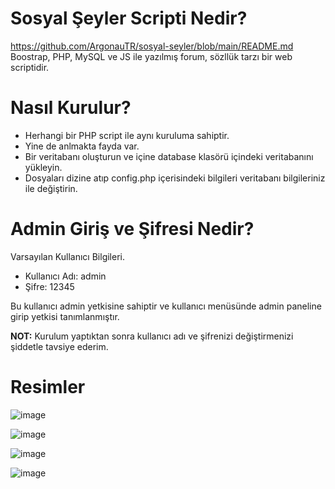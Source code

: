# Sosyal Şeyler Scripti Nedir?
https://github.com/ArgonauTR/sosyal-seyler/blob/main/README.md
Boostrap, PHP, MySQL ve JS ile yazılmış forum, sözllük tarzı bir web scriptidir.

# Nasıl Kurulur?

- Herhangi bir PHP script ile aynı kuruluma sahiptir.
- Yine de anlmakta fayda var.
- Bir veritabanı oluşturun ve içine database klasörü içindeki veritabanını yükleyin.
- Dosyaları dizine atıp config.php içerisindeki bilgileri veritabanı bilgileriniz ile değiştirin.

# Admin Giriş ve Şifresi Nedir?
Varsayılan Kullanıcı Bilgileri.

- Kullanıcı Adı: admin
- Şifre: 12345

Bu kullanıcı admin yetkisine sahiptir ve kullanıcı menüsünde admin paneline girip yetkisi tanımlanmıştır. 

**NOT:** Kurulum yaptıktan sonra kullanıcı adı ve şifrenizi değiştirmenizi şiddetle tavsiye ederim.

# Resimler 
![image](https://github.com/user-attachments/assets/f8832fc0-bd4f-48df-87aa-ba2b69d700a9)


![image](https://github.com/user-attachments/assets/d8407877-2a96-4bd3-a58b-7fa684cbe6c2)


![image](https://github.com/user-attachments/assets/9065e407-5e37-4c93-ac73-9ea6e5d9efb4)


![image](https://github.com/user-attachments/assets/03ebbf15-d2ef-4e5c-acf4-2f4cdffa68ae)
